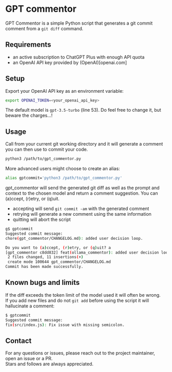 # GPT commentor

GPT Commentor is a simple Python script that generates a git commit comment from a ```git diff``` command.  

## Requirements

- an active subscription to ChatGPT Plus with enough API quota
- an OpenAI API key provided by (OpenAI)[openai.com]

## Setup

Export your OpenAI API key as an environment variable:
```bash
export OPENAI_TOKEN=<your_openai_api_key>
```

The default model is ```gpt-3.5-turbo``` (line 53). Do feel free to change it, but beware the charges...!

## Usage

Call from your current git working directory and it will generate a comment you can then use to commit your code.  

```bash
python3 /path/to/gpt_commentor.py
```

More advanced users might choose to create an alias:

```bash
alias gptcommit='python3 /path/to/gpt_commentor.py'
```

gpt_commentor will send the generated git diff as well as the prompt and context to the chosen model and return a comment suggestion. You can (a)ccept, (r)etry, or (q)uit.  
- accepting will send ```git commit -am``` with the generated comment
- retrying will generate a new comment using the same information
- quitting will abort the script

```bash 
g$ gptcommit
Suggested commit message:
chore(gpt_commentor/CHANGELOG.md): added user decision loop.

Do you want to (a)ccept, (r)etry, or (q)uit? a
[gpt_commentor c8dd832] feat(ollama_commentor): added user decision loop.
 2 files changed, 11 insertions(+)
 create mode 100644 gpt_commentor/CHANGELOG.md
Commit has been made successfully.
```

## Known bugs and limits

If the diff exceeds the token limit of the model used it will often be wrong.  
If you add new files and do not ```git add``` before using the script it will hallucinate a comment:
```bash
$ gptcommit
Suggested commit message:
fix(src/index.js): Fix issue with missing semicolon.
```

## Contact

For any questions or issues, please reach out to the project maintainer, open an issue or a PR.  
Stars and follows are always appreciated.
